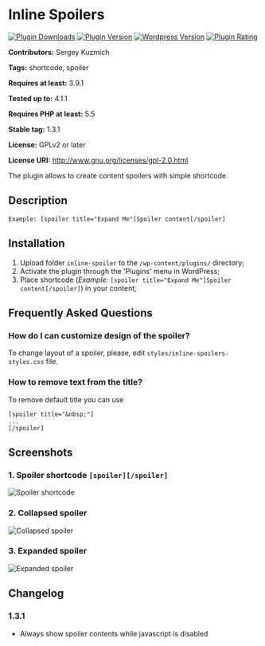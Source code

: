 # Inline Spoilers #

[![Plugin Downloads](https://img.shields.io/wordpress/plugin/dt/inline-spoilers.svg)](https://wordpress.org/plugins/inline-spoilers/)
[![Plugin Version](https://img.shields.io/wordpress/plugin/v/inline-spoilers.svg)](https://wordpress.org/plugins/inline-spoilers/)
[![Wordpress Version](https://img.shields.io/wordpress/v/inline-spoilers.svg)](https://wordpress.org/plugins/inline-spoilers/)
[![Plugin Rating](https://img.shields.io/wordpress/plugin/r/inline-spoilers.svg)](https://wordpress.org/plugins/inline-spoilers/)

**Contributors:** Sergey Kuzmich

**Tags:** shortcode, spoiler

**Requires at least:** 3.9.1

**Tested up to:** 4.1.1

**Requires PHP at least:** 5.5

**Stable tag:** 1.3.1

**License:** GPLv2 or later

**License URI:** http://www.gnu.org/licenses/gpl-2.0.html


The plugin allows to create content spoilers with simple shortcode.

## Description ##

`Example: [spoiler title="Expand Me"]Spoiler content[/spoiler]`

## Installation ##

1. Upload folder `inline-spoiler` to the `/wp-content/plugins/` directory;
1. Activate the plugin through the 'Plugins' menu in WordPress;
1. Place shortcode (*Example:* `[spoiler title="Expand Me"]Spoiler content[/spoiler]`) in your content;

## Frequently Asked Questions ##

### How do I can customize design of the spoiler? ###
To change layout of a spoiler, please, edit `styles/inline-spoilers-styles.css` file.

### How to remove text from the title? ###
To remove default title you can use
```
[spoiler title="&nbsp;"]
...
[/spoiler]
```

## Screenshots ##

### 1. Spoiler shortcode `[spoiler][/spoiler]`
![Spoiler shortcode](https://cloud.githubusercontent.com/assets/2089534/6707541/fbe4f21e-cd78-11e4-9ecd-1beba5d054f0.png)

### 2. Collapsed spoiler
![Collapsed spoiler](https://cloud.githubusercontent.com/assets/2089534/6707542/fbe314f8-cd78-11e4-8995-7c39bfbac151.png)

### 3. Expanded spoiler
![Expanded spoiler](https://cloud.githubusercontent.com/assets/2089534/6707540/fbe32ff6-cd78-11e4-8140-cb828ea7ff97.png)


## Changelog ##

### 1.3.1 ###
* Always show spoiler contents while javascript is disabled
